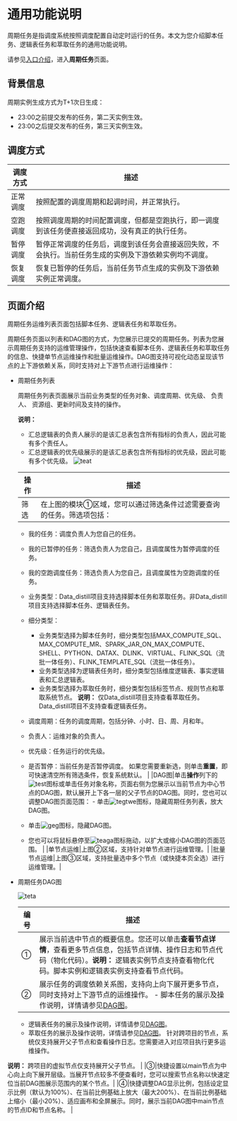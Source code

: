 # 通用功能说明

周期任务是指调度系统按照调度配置自动定时运行的任务。本文为您介绍脚本任务、逻辑表任务和萃取任务的通用功能说明。

请参见[入口介绍](/cn.zh-CN/运维中心/概述.md)，进入**周期任务**页面。

## 背景信息

周期实例生成方式为T+1次日生成：

-   23:00之前提交发布的任务，第二天实例生效。
-   23:00之后提交发布的任务，第三天实例生效。

## 调度方式

|调度方式|描述|
|----|--|
|正常调度|按照配置的调度周期和起调时间，并正常执行。|
|空跑调度|按照调度周期的时间配置调度，但都是空跑执行，即一调度到该任务便直接返回成功，没有真正的执行任务。|
|暂停调度|暂停正常调度的任务后，调度到该任务会直接返回失败，不会执行。当前任务生成的实例及下游依赖实例均不调度。|
|恢复调度|恢复已暂停的任务后，当前任务节点生成的实例及下游依赖实例正常调度。|

## 页面介绍

周期任务运维列表页面包括脚本任务、逻辑表任务和萃取任务。

周期任务页面以列表和DAG图的方式，为您展示已提交的周期任务。列表为您展示周期任务支持的运维管理操作，包括快速查看脚本任务、逻辑表任务和萃取任务的信息、快捷单节点运维操作和批量运维操作。DAG图支持可视化动态呈现该节点的上下游依赖关系，同时支持对上下游节点进行运维操作：

-   周期任务列表

    周期任务列表页面展示当前业务类型的任务对象、调度周期、优先级、 负责人、 资源组、更新时间及支持的操作。

    **说明：**

    -   汇总逻辑表的负责人展示的是该汇总表包含所有指标的负责人，因此可能有多个责任人。
    -   汇总逻辑表的优先级展示的是该汇总表包含所有指标的优先级，因此可能有多个优先级。
    ![teat](https://static-aliyun-doc.oss-accelerate.aliyuncs.com/assets/img/zh-CN/6605376061/p186589.png)

    |操作|描述|
    |--|--|
    |筛选|在上图的模块①区域，您可以通过筛选条件过滤需要查询的任务。筛选项包括：

    -   我的任务：调度负责人为您自己的任务。
    -   我的已暂停的任务：筛选负责人为您自己，且调度属性为暂停调度的任务。
    -   我的空跑调度任务：筛选负责人为您自己，且调度属性为空跑调度的任务。
    -   业务类型：Data\_distill项目支持选择脚本任务和萃取任务。非Data\_distill项目支持选择脚本任务、逻辑表任务。
    -   细分类型：

        -   业务类型选择为脚本任务时，细分类型包括MAX\_COMPUTE\_SQL、MAX\_COMPUTE\_MR、SPARK\_JAR\_ON\_MAX\_COMPUTE、SHELL、PYTHON、DATAX、DLINK、VIRTUAL、FLINK\_SQL（流批一体任务）、FLINK\_TEMPLATE\_SQL（流批一体任务）。
        -   业务类型选择为逻辑表任务时，细分类型包括维度逻辑表、事实逻辑表和汇总逻辑表。
        -   业务类型选择为萃取任务时，细分类型包括标签节点、规则节点和萃取系统节点。
**说明：** 仅Data\_distill项目支持查看萃取任务。Data\_distill项目不支持查看逻辑表任务。

    -   调度周期：任务的调度周期，包括分钟、小时、日、周、月和年。
    -   负责人：运维对象的负责人。
    -   优先级：任务运行的优先级。
    -   是否暂停：当前任务是否暂停调度。
如果您需要重新选，则单击**重置**，即可快速清空所有筛选条件，恢复系统默认。 |
    |DAG图|单击**操作**列下的![test](https://static-aliyun-doc.oss-accelerate.aliyuncs.com/assets/img/zh-CN/1192520061/p148710.png)图标或单击任务对象名称，页面右侧为您展示以当前节点为中心节点的DAG图，默认展开上下各一层的父子节点的DAG图。同时，您也可以调整DAG图页面范围：    -   单击![tegtwe](https://static-aliyun-doc.oss-accelerate.aliyuncs.com/assets/img/zh-CN/1192520061/p148915.png)图标，隐藏周期任务列表，放大DAG图。
    -   单击![geg](https://static-aliyun-doc.oss-accelerate.aliyuncs.com/assets/img/zh-CN/6605376061/p186582.png)图标，隐藏DAG图。
    -   您也可以将鼠标悬停至![teaga](https://static-aliyun-doc.oss-accelerate.aliyuncs.com/assets/img/zh-CN/6605376061/p186583.png)图标拖动，以扩大或缩小DAG图的页面范围。 |
    |单节点运维|上图②区域，支持针对单节点进行运维管理。|
    |批量节点运维|上图③区域，支持批量选中多个节点（或快捷本页全选）进行运维管理。|

-   周期任务DAG图

    ![teta](https://static-aliyun-doc.oss-accelerate.aliyuncs.com/assets/img/zh-CN/1398176061/p185431.png)

    |编号|描述|
    |--|--|
    |①|展示当前选中节点的概要信息。您还可以单击**查看节点详情**，查看更多节点信息，包括节点详情、操作日志和节点代码（物化代码）。**说明：** 逻辑表实例节点支持查看物化代码。脚本实例和逻辑表实例支持查看节点代码。 |
    |②|展示任务的调度依赖关系图，支持向上向下展开更多节点，同时支持对上下游节点的运维操作。    -   脚本任务的展示及操作说明，详情请参见[DAG图](/cn.zh-CN/运维中心/任务运维/周期任务/脚本任务.md)。
    -   逻辑表任务的展示及操作说明，详情请参见[DAG图](/cn.zh-CN/运维中心/任务运维/周期任务/逻辑表任务.md)。
    -   萃取任务的展示及操作说明，详情请参见[DAG图](/cn.zh-CN/运维中心/任务运维/周期任务/萃取任务.md)。
针对跨项目的节点，系统仅支持展开父子节点和查看操作日志。您需要进入对应项目执行更多运维操作。

**说明：** 跨项目的虚拟节点仅支持展开父子节点。 |
    |③|快捷设置以main节点为中心向上向下展开层级。当展开节点较多不便查看时，您可以搜索节点名称以快速定位当前DAG图展示范围内的某个节点。|
    |④|快捷调整DAG显示比例，包括设定显示比例（默认为100%）、在当前比例基础上放大（最大200%）、在当前比例基础上缩小（最小20%）、适应画布和全屏展示。同时，展示当前DAG图中main节点的节点ID和节点名称。 |


